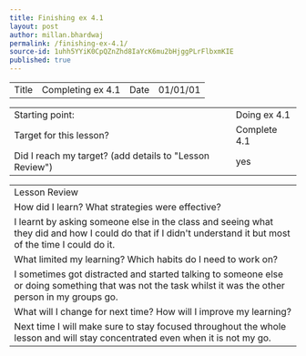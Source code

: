 ```yaml
---
title: Finishing ex 4.1
layout: post
author: millan.bhardwaj
permalink: /finishing-ex-4.1/
source-id: 1uhh5YYiK0CpQZnZhd8IaYcK6mu2bHjggPLrFlbxmKIE
published: true
---
```

<table>
  <tr>
    <td>Title</td>
    <td>Completing ex 4.1</td>
    <td>Date</td>
    <td>01/01/01</td>
  </tr>
</table>


<table>
  <tr>
    <td>Starting point:</td>
    <td>Doing ex  4.1</td>
  </tr>
  <tr>
    <td>Target for this lesson?</td>
    <td>Complete 4.1</td>
  </tr>
  <tr>
    <td>Did I reach my target? 
(add details to "Lesson Review")</td>
    <td>yes</td>
  </tr>
</table>


<table>
  <tr>
    <td>Lesson Review</td>
  </tr>
  <tr>
    <td>How did I learn? What strategies were effective? </td>
  </tr>
  <tr>
    <td>I learnt by asking someone else in the class and seeing what they did and how I could do that if I didn't understand it but most of the time I could do it.</td>
  </tr>
  <tr>
    <td>What limited my learning? Which habits do I need to work on? </td>
  </tr>
  <tr>
    <td>I sometimes got distracted and started talking to someone else or doing something that was not the task whilst it was the other person in my groups go.</td>
  </tr>
  <tr>
    <td>What will I change for next time? How will I improve my learning?</td>
  </tr>
  <tr>
    <td>Next time I will make sure to stay focused throughout the whole lesson and will stay concentrated even when it is not my go.</td>
  </tr>
</table>


